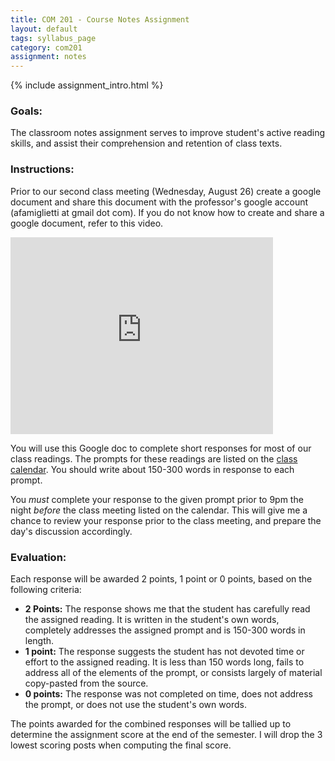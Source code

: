 ```yaml
---
title: COM 201 - Course Notes Assignment
layout: default
tags: syllabus_page
category: com201
assignment: notes
---
```


{% include assignment_intro.html %}

### Goals:

The classroom notes assignment serves to improve student's active reading skills, and assist their comprehension and retention of class texts.

### Instructions:

Prior to our second class meeting (Wednesday, August 26) create a google document and share this document with the professor's google account (afamiglietti at gmail dot com). If you do not know how to create and share a google document, refer to this video.

<iframe width="420" height="315" src="https://www.youtube.com/embed/EKt3-fruLyE" frameborder="0" allowfullscreen></iframe>

You will use this Google doc to complete short responses for most of our class readings. The prompts for these readings are listed on the [class calendar](/classes/com201/calendar.html). You should write about 150-300 words in response to each prompt.

You <em>must</em> complete your response to the given prompt prior to 9pm the night <em>before</em> the class meeting listed on the calendar. This will give me a chance to review your response prior to the class meeting, and prepare the day's discussion accordingly.

### Evaluation:  

Each response will be awarded 2 points, 1 point or 0 points, based on the following criteria:

* __2 Points:__ The response shows me that the student has carefully read the assigned reading. It is written in the student's own words, completely addresses the assigned prompt and is 150-300 words in length.
* __1 point:__ The response suggests the student has not devoted time or effort to the assigned reading. It is less than 150 words long, fails to address all of the elements of the prompt, or consists largely of material copy-pasted from the source.
* __0 points:__ The response was not completed on time, does not address the prompt, or does not use the student's own words. 

The points awarded for the combined responses will be tallied up to determine the assignment score at the end of the semester. I will drop the 3 lowest scoring posts when computing the final score.
